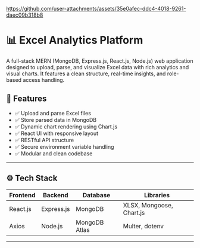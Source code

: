 

https://github.com/user-attachments/assets/35e0afec-ddc4-4018-9261-daec09b318b8

# 📊 Excel Analytics Platform

A full-stack MERN (MongoDB, Express.js, React.js, Node.js) web application designed to upload, parse, and visualize Excel data with rich analytics and visual charts. It features a clean structure, real-time insights, and role-based access handling.




## 🚀 Features

- ✅ Upload and parse Excel files
- ✅ Store parsed data in MongoDB
- ✅ Dynamic chart rendering using Chart.js
- ✅ React UI with responsive layout
- ✅ RESTful API structure
- ✅ Secure environment variable handling
- ✅ Modular and clean codebase

---

## ⚙️ Tech Stack

| Frontend        | Backend           | Database      | Libraries |
|----------------|-------------------|---------------|-----------|
| React.js       | Express.js        | MongoDB       | XLSX, Mongoose, Chart.js |
| Axios          | Node.js           | MongoDB Atlas | Multer, dotenv           |






---
